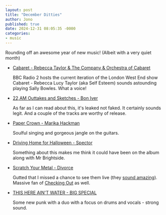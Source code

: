 ```yaml
---
layout: post
title: "December Ditties"
author: Jono
published: true
date: 2024-12-31 08:05:35 -0000
categories: 
- music
---
```


Rounding off an awesome year of new music! (Albeit with a very quiet month)


* [Cabaret - Rebecca Taylor & The Company & Orchestra of Cabaret](https://www.bbc.co.uk/sounds/play/m001sw1z)

	 BBC Radio 2 hosts the current iteration of the London West End show Cabaret - Rebecca Lucy Taylor (aka Self Esteem) sounds astounding playing Sally Bowles. What a voice!


* [22,AM Outtakes and Sketches - Bon Iver](https://www.youtube.com/watch?v=oA5F1GdWDQ0)

	 As far as I can read about this, it's leaked not faked. It certainly sounds legit. And a couple of the tracks are worthy of release. 


* [Paper Crown - Marika Hackman](https://www.youtube.com/watch?v=yhGyx1FO6ho)

	 Soulful singing and gorgeous jangle on the guitars. 


* [Driving Home for Halloween - Spector](https://www.youtube.com/watch?v=DDi-NQXnhCw)

	 Something about this makes me think it could have been on the album along with Mr Brightside.


* [Scratch Your Metal - Divorce](https://www.youtube.com/watch?v=p65H8pjPbYc)

	 Gutted that I missed a chance to see them live (they [sound amazing](https://www.youtube.com/watch?v=kcpBrZnfpP8)). Massive fan of [Checking Out](https://www.youtube.com/watch?v=8-3bRTP1GpA) as well. 


* [THIS HERE AIN'T WATER - BIG SPECIAL](https://www.youtube.com/watch?v=9IVjMRCH-Ks)

	 Some new punk with a duo with a focus on drums and vocals - strong sound. 

